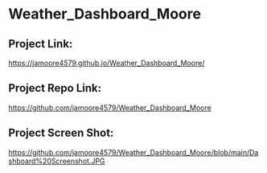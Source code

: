 # Weather_Dashboard_Moore

## Project Link:
https://jamoore4579.github.io/Weather_Dashboard_Moore/

## Project Repo Link:
https://github.com/jamoore4579/Weather_Dashboard_Moore

## Project Screen Shot:
https://github.com/jamoore4579/Weather_Dashboard_Moore/blob/main/Dashboard%20Screenshot.JPG
